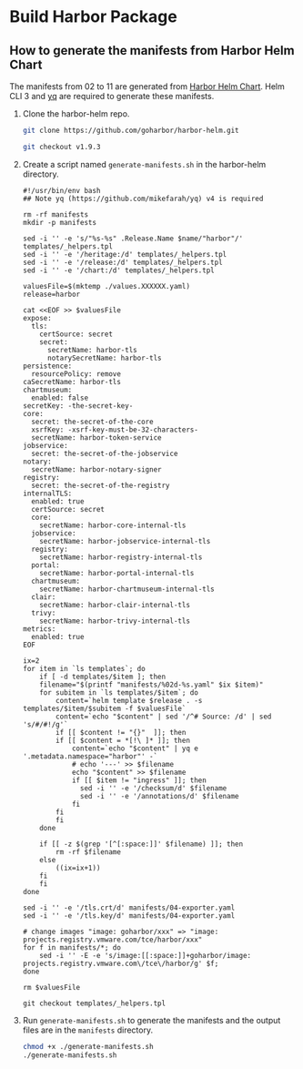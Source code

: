 # Build Harbor Package

## How to generate the manifests from Harbor Helm Chart

The manifests from 02 to 11 are generated from [Harbor Helm Chart](https://github.com/goharbor/harbor-helm). Helm CLI 3 and [yq](https://github.com/mikefarah/yq) are required to generate these manifests.

1. Clone the harbor-helm repo.

    ```sh
    git clone https://github.com/goharbor/harbor-helm.git

    git checkout v1.9.3
    ```

2. Create a script named `generate-manifests.sh` in the harbor-helm directory.

    ```shell
    #!/usr/bin/env bash
    ## Note yq (https://github.com/mikefarah/yq) v4 is required

    rm -rf manifests
    mkdir -p manifests

    sed -i '' -e 's/"%s-%s" .Release.Name $name/"harbor"/' templates/_helpers.tpl
    sed -i '' -e '/heritage:/d' templates/_helpers.tpl
    sed -i '' -e '/release:/d' templates/_helpers.tpl
    sed -i '' -e '/chart:/d' templates/_helpers.tpl

    valuesFile=$(mktemp ./values.XXXXXX.yaml)
    release=harbor

    cat <<EOF >> $valuesFile
    expose:
      tls:
        certSource: secret
        secret:
          secretName: harbor-tls
          notarySecretName: harbor-tls
    persistence:
      resourcePolicy: remove
    caSecretName: harbor-tls
    chartmuseum:
      enabled: false
    secretKey: -the-secret-key-
    core:
      secret: the-secret-of-the-core
      xsrfKey: -xsrf-key-must-be-32-characters-
      secretName: harbor-token-service
    jobservice:
      secret: the-secret-of-the-jobservice
    notary:
      secretName: harbor-notary-signer
    registry:
      secret: the-secret-of-the-registry
    internalTLS:
      enabled: true
      certSource: secret
      core:
        secretName: harbor-core-internal-tls
      jobservice:
        secretName: harbor-jobservice-internal-tls
      registry:
        secretName: harbor-registry-internal-tls
      portal:
        secretName: harbor-portal-internal-tls
      chartmuseum:
        secretName: harbor-chartmuseum-internal-tls
      clair:
        secretName: harbor-clair-internal-tls
      trivy:
        secretName: harbor-trivy-internal-tls
    metrics:
      enabled: true
    EOF

    ix=2
    for item in `ls templates`; do
        if [ -d templates/$item ]; then
        filename="$(printf "manifests/%02d-%s.yaml" $ix $item)"
        for subitem in `ls templates/$item`; do
            content=`helm template $release . -s templates/$item/$subitem -f $valuesFile`
            content=`echo "$content" | sed '/^# Source: /d' | sed 's/#/#!/g'`
            if [[ $content != "{}"  ]]; then
            if [[ $content = *[!\ ]* ]]; then
                content=`echo "$content" | yq e '.metadata.namespace="harbor"' -`
                # echo '---' >> $filename
                echo "$content" >> $filename
                if [[ $item != "ingress" ]]; then
                  sed -i '' -e '/checksum/d' $filename
                  sed -i '' -e '/annotations/d' $filename
                fi
            fi
            fi
        done

        if [[ -z $(grep '[^[:space:]]' $filename) ]]; then
            rm -rf $filename
        else
            ((ix=ix+1))
        fi
        fi
    done

    sed -i '' -e '/tls.crt/d' manifests/04-exporter.yaml
    sed -i '' -e '/tls.key/d' manifests/04-exporter.yaml

    # change images "image: goharbor/xxx" => "image: projects.registry.vmware.com/tce/harbor/xxx"
    for f in manifests/*; do
        sed -i '' -E -e 's/image:[[:space:]]+goharbor/image: projects.registry.vmware.com\/tce\/harbor/g' $f;
    done

    rm $valuesFile

    git checkout templates/_helpers.tpl
    ```

3. Run `generate-manifests.sh` to generate the manifests and the output files are in the `manifests` directory.

    ```sh
    chmod +x ./generate-manifests.sh
    ./generate-manifests.sh
    ```
